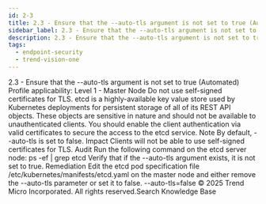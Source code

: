 ```yaml
---
id: 2-3
title: 2.3 - Ensure that the --auto-tls argument is not set to true (Automated)
sidebar_label: 2.3 - Ensure that the --auto-tls argument is not set to true (Automated)
description: 2.3 - Ensure that the --auto-tls argument is not set to true (Automated)
tags:
  - endpoint-security
  - trend-vision-one
---
```


 2.3 - Ensure that the --auto-tls argument is not set to true (Automated) Profile applicability: Level 1 - Master Node Do not use self-signed certificates for TLS. etcd is a highly-available key value store used by Kubernetes deployments for persistent storage of all of its REST API objects. These objects are sensitive in nature and should not be available to unauthenticated clients. You should enable the client authentication via valid certificates to secure the access to the etcd service. Note By default, --auto-tls is set to false. Impact Clients will not be able to use self-signed certificates for TLS. Audit Run the following command on the etcd server node: ps -ef | grep etcd Verify that if the --auto-tls argument exists, it is not set to true. Remediation Edit the etcd pod specification file /etc/kubernetes/manifests/etcd.yaml on the master node and either remove the --auto-tls parameter or set it to false. --auto-tls=false © 2025 Trend Micro Incorporated. All rights reserved.Search Knowledge Base